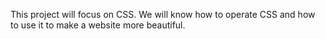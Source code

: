 This project will focus on CSS. We will know how to operate CSS and how to use it to make a website more beautiful. 